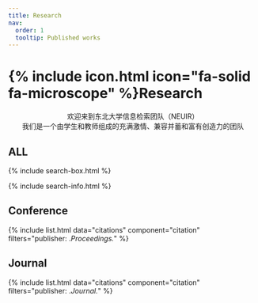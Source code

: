 ```yaml
---
title: Research
nav:
  order: 1
  tooltip: Published works
---
```


# {% include icon.html icon="fa-solid fa-microscope" %}Research

<div style="text-align: center">欢迎来到东北大学信息检索团队（NEUIR）</div>

<div style="text-align: center">我们是一个由学生和教师组成的充满激情、兼容并蓄和富有创造力的团队</div>

## ALL

{% include search-box.html %}

{% include search-info.html %}

## Conference
{% include list.html data="citations" component="citation" filters="publisher: .*Proceedings.*" %}

## Journal
{% include list.html data="citations" component="citation" filters="publisher: .*Journal.*" %}
